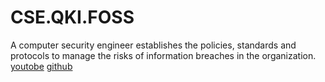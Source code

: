 # CSE.__QKI.FOSS__
A computer security engineer establishes the policies, standards and protocols to manage the risks of information breaches in the organization.
<a href="https://www.youtube.com/watch?v=-m_QQkXTOww">youtobe</a>
<a href="https://github.com/icsharpcode">github</a>
